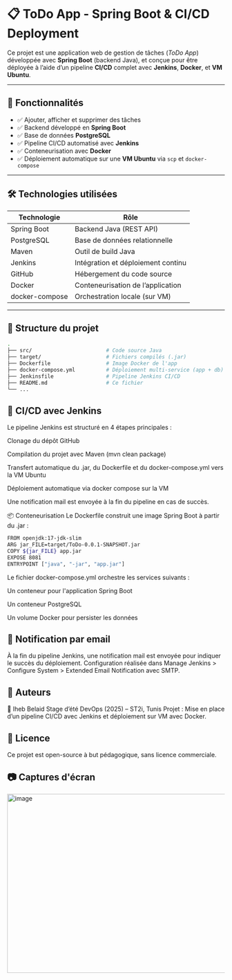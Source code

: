 # 📋 ToDo App - Spring Boot & CI/CD Deployment

Ce projet est une application web de gestion de tâches (*ToDo App*) développée avec **Spring Boot** (backend Java), et conçue pour être déployée à l’aide d’un pipeline **CI/CD** complet avec **Jenkins**, **Docker**, et **VM Ubuntu**.

---

## 🚀 Fonctionnalités

- ✅ Ajouter, afficher et supprimer des tâches  
- ✅ Backend développé en **Spring Boot**  
- ✅ Base de données **PostgreSQL**  
- ✅ Pipeline CI/CD automatisé avec **Jenkins**  
- ✅ Conteneurisation avec **Docker**  
- ✅ Déploiement automatique sur une **VM Ubuntu** via `scp` et `docker-compose`

---

## 🛠 Technologies utilisées

| Technologie     | Rôle                                 |
|----------------|--------------------------------------|
| Spring Boot     | Backend Java (REST API)             |
| PostgreSQL      | Base de données relationnelle        |
| Maven           | Outil de build Java                  |
| Jenkins         | Intégration et déploiement continu   |
| GitHub          | Hébergement du code source           |
| Docker          | Conteneurisation de l’application    |
| docker-compose  | Orchestration locale (sur VM)        |

---

## 📂 Structure du projet

```bash
.
├── src/                        # Code source Java
├── target/                     # Fichiers compilés (.jar)
├── Dockerfile                  # Image Docker de l'app
├── docker-compose.yml          # Déploiement multi-service (app + db)
├── Jenkinsfile                 # Pipeline Jenkins CI/CD
├── README.md                   # Ce fichier
└── ...
```

## 🔁 CI/CD avec Jenkins

Le pipeline Jenkins est structuré en 4 étapes principales :

Clonage du dépôt GitHub

Compilation du projet avec Maven (mvn clean package)

Transfert automatique du .jar, du Dockerfile et du docker-compose.yml vers la VM Ubuntu

Déploiement automatique via docker compose sur la VM

Une notification mail est envoyée à la fin du pipeline en cas de succès.

📦 Conteneurisation
Le Dockerfile construit une image Spring Boot à partir du .jar :

```bash
FROM openjdk:17-jdk-slim
ARG jar_FILE=target/ToDo-0.0.1-SNAPSHOT.jar
COPY ${jar_FILE} app.jar
EXPOSE 8081
ENTRYPOINT ["java", "-jar", "app.jar"]
```
Le fichier docker-compose.yml orchestre les services suivants :

Un conteneur pour l'application Spring Boot

Un conteneur PostgreSQL

Un volume Docker pour persister les données

##  📧 Notification par email
À la fin du pipeline Jenkins, une notification mail est envoyée pour indiquer le succès du déploiement.
Configuration réalisée dans Manage Jenkins > Configure System > Extended Email Notification avec SMTP.

## 📌 Auteurs
👤 Iheb Belaid
Stage d’été DevOps (2025) – ST2i, Tunis
Projet : Mise en place d’un pipeline CI/CD avec Jenkins et déploiement sur VM avec Docker.

## 📄 Licence
Ce projet est open-source à but pédagogique, sans licence commerciale.

##  📷 Captures d'écran
<img width="1407" height="414" alt="image" src="https://github.com/user-attachments/assets/eadc86e4-2284-473c-b949-fd5376dfcf42" />
